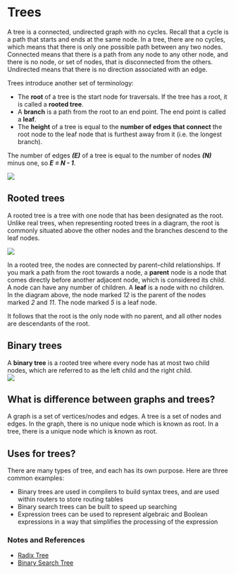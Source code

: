 # Trees

A tree is a connected, undirected graph with no cycles. Recall that a cycle is a path that starts and ends at the same node. In a tree, there are no cycles, which means that there is only one possible path between any two nodes. Connected means that there is a path from any node to any other node, and there is no node, or set of nodes, that is disconnected from the others. Undirected means that there is no direction associated with an edge.

Trees introduce another set of terminology:

- The **root** of a tree is the start node for traversals. If the tree has a root, it is called a **rooted tree**.
- A **branch** is a path from the root to an end point. The end point is called a **leaf**.
- The **height** of a tree is equal to the **number of edges that connect** the root node to the leaf node that is furthest away from it (i.e. the longest branch).

The number of edges _**(E)**_ of a tree is equal to the number of nodes _**(N)**_ minus one, so _**E = N - 1**_.

![](https://isaaccomputerscience.org/api/v2.22.5/api/images/content/computer_science/data_structures_and_algorithms/data_structures/figures/isaac_cs_dsa_data_struct_tree_structure.png)

## Rooted trees

A rooted tree is a tree with one node that has been designated as the root. Unlike real trees, when representing rooted trees in a diagram, the root is commonly situated above the other nodes and the branches descend to the leaf nodes.

![](https://isaaccomputerscience.org/api/v2.22.5/api/images/content/computer_science/data_structures_and_algorithms/data_structures/figures/isaac_cs_dsa_data_struct_rooted_tree.png)

In a rooted tree, the nodes are connected by parent–child relationships. If you mark a path from the root towards a node, a **parent** node is a node that comes directly before another adjacent node, which is considered its child. A node can have any number of children. A **leaf** is a node with no children. In the diagram above, the node marked _12_ is the parent of the nodes marked _2_ and _11_. The node marked _5_ is a leaf node.

It follows that the root is the only node with no parent, and all other nodes are descendants of the root.

## Binary trees

A **binary tree** is a rooted tree where every node has at most two child nodes, which are referred to as the left child and the right child.  
![](https://isaaccomputerscience.org/api/v2.22.5/api/images/content/computer_science/data_structures_and_algorithms/data_structures/figures/isaac_cs_dsa_data_struct_annotated_binary_tree.png)

## What is difference between graphs and trees?

A graph is a set of vertices/nodes and edges. A tree is a set of nodes and edges. In the graph, there is no unique node which is known as root. In a tree, there is a unique node which is known as root.

## Uses for trees?

There are many types of tree, and each has its own purpose. Here are three common examples:

- Binary trees are used in compilers to build syntax trees, and are used within routers to store routing tables
- Binary search trees can be built to speed up searching
- Expression trees can be used to represent algebraic and Boolean expressions in a way that simplifies the processing of the expression

### Notes and References

- [Radix Tree](https://en.wikipedia.org/wiki/Radix_tree)
- [Binary Search Tree](https://en.wikipedia.org/wiki/Binary_search_tree)
